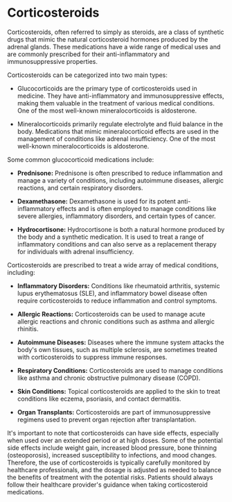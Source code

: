 # Corticosteroids

Corticosteroids, often referred to simply as steroids, are a class of synthetic drugs that mimic the natural corticosteroid hormones produced by the adrenal glands. These medications have a wide range of medical uses and are commonly prescribed for their anti-inflammatory and immunosuppressive properties.

Corticosteroids can be categorized into two main types:

* Glucocorticoids are the primary type of corticosteroids used in medicine. They have anti-inflammatory and immunosuppressive effects, making them valuable in the treatment of various medical conditions.
 One of the most well-known mineralocorticoids is aldosterone.

* Mineralocorticoids primarily regulate electrolyte and fluid balance in the body. Medications that mimic mineralocorticoid effects are used in the management of conditions like adrenal insufficiency. One of the most well-known mineralocorticoids is aldosterone.

Some common glucocorticoid medications include:

* **Prednisone:** Prednisone is often prescribed to reduce inflammation and manage a variety of conditions, including autoimmune diseases, allergic reactions, and certain respiratory disorders.

* **Dexamethasone:** Dexamethasone is used for its potent anti-inflammatory effects and is often employed to manage conditions like severe allergies, inflammatory disorders, and certain types of cancer.

* **Hydrocortisone:** Hydrocortisone is both a natural hormone produced by the body and a synthetic medication. It is used to treat a range of inflammatory conditions and can also serve as a replacement therapy for individuals with adrenal insufficiency.

Corticosteroids are prescribed to treat a wide array of medical conditions, including:

* **Inflammatory Disorders:** Conditions like rheumatoid arthritis, systemic lupus erythematosus (SLE), and inflammatory bowel disease often require corticosteroids to reduce inflammation and control symptoms.

* **Allergic Reactions:** Corticosteroids can be used to manage acute allergic reactions and chronic conditions such as asthma and allergic rhinitis.

* **Autoimmune Diseases:** Diseases where the immune system attacks the body's own tissues, such as multiple sclerosis, are sometimes treated with corticosteroids to suppress immune responses.

* **Respiratory Conditions:** Corticosteroids are used to manage conditions like asthma and chronic obstructive pulmonary disease (COPD).

* **Skin Conditions:** Topical corticosteroids are applied to the skin to treat conditions like eczema, psoriasis, and contact dermatitis.

* **Organ Transplants:** Corticosteroids are part of immunosuppressive regimens used to prevent organ rejection after transplantation.

It's important to note that corticosteroids can have side effects, especially when used over an extended period or at high doses. Some of the potential side effects include weight gain, increased blood pressure, bone thinning (osteoporosis), increased susceptibility to infections, and mood changes. Therefore, the use of corticosteroids is typically carefully monitored by healthcare professionals, and the dosage is adjusted as needed to balance the benefits of treatment with the potential risks. Patients should always follow their healthcare provider's guidance when taking corticosteroid medications.
